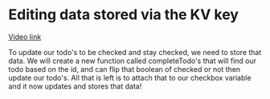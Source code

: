 # Editing data stored via the KV key

[Video link](https://www.egghead.io/lessons/egghead-editing-data-stored-via-the-kv-key?pl=build-data-driven-applications-on-the-edge-with-workers-and-workers-kv-4932f3ea)

<TimeStamp start="03:55" end="04:10">

To update our todo's to be checked and stay checked, we need to store that data. We will create a new function called completeTodo's that will find our todo based on the id, and can flip that boolean of checked or not then update our todo's. All that is left is to attach that to our checkbox variable and it now updates and stores that data!

</TimeStamp>